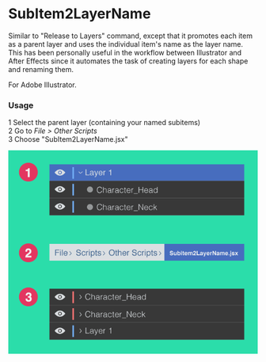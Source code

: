 # SubItem2LayerName
Similar to "Release to Layers" command, except that it promotes each item as a parent layer and uses the individual item's name as the layer name. This has been personally useful in the workflow between Illustrator and After Effects since it automates the task of creating layers for each shape and renaming them. 

For Adobe Illustrator. 

### Usage
1 Select the parent layer (containing your named subitems)  
2 Go to *File > Other Scripts*  
3 Choose "SubItem2LayerName.jsx"  

![alt text](https://github.com/robertobrambila/SubItem2LayerName/blob/master/SubItem2LayerName_Usage.png "SubItem2LayerName Usage")


